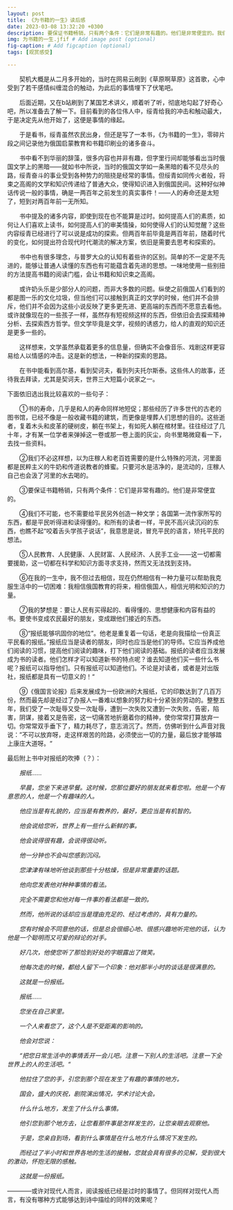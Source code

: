 ```yaml
---
layout: post
title: 《为书籍的一生》读后感
date: 2023-03-08 13:32:20 +0300
description: 要保证书籍畅销，只有两个条件：它们是非常有趣的。他们是非常便宜的。我们不必这样想，以为庄稼人和老百姓需要的是什么特殊的河流，河里面都是民粹主义的牛奶和传道说教者的蜂蜜。只要河水是洁净的，是流动的，庄稼人自己也会汲了河里的水去喝的。 # Add post description (optional)
img: 为书籍的一生.jfif # Add image post (optional)
fig-caption: # Add figcaption (optional)
tags: [观赏感受]

---
```


&emsp;&emsp;契机大概是从二月多开始的，当时在网易云刷到《草原啊草原》这首歌，心中受到了若干感情纠缠混合的触动，为此后的事情埋下了伏笔吧。

&emsp;&emsp;后面近期，又在b站刷到了某国艺术讲义，顺着听了听，彻底地勾起了好奇心吧，所以准备去了解一下。目前看到的各位伟人中，绥青给我的冲击和触动最大，于是决定先从他开始了，这便是事情的缘起。

&emsp;&emsp;于是看书，绥青虽然农民出身，但还是写了一本书，《为书籍的一生》，零碎片段之间记录他为俄国启蒙教育和书籍印刷业的诸多奋斗。

&emsp;&emsp;书中看不到华丽的辞藻，很多内容也并非有趣，但字里行间却能够看出当时俄国文学上的黑暗——就如书中所说，当时的俄国文学如一条黑暗的看不见尽头的路，绥青奋斗的事业受到各种势力的阻挠是经常的事情。但绥青如同传火者般，将束之高阁的文学和知识传递给了普通大众，使得知识进入到俄国民间。这种好似神话传说一般的事情，确是一两百年之前发生的真实事件！——人的寿命还是太短了，短到对两百年前一无所知。

&emsp;&emsp;书中提及的诸多内容，即使到现在也不能算是过时。如何提高人们的素质，如何让人们喜欢上读书，如何提高人们的审美情操，如何使得人们的认知觉醒？这些内容绥青已经进行了可以说是成功的探索。但两百年前毕竟是两百年前，随着时代的变化，如何提出符合现代时代潮流的解决方案，依旧是需要去思考和探索的。

&emsp;&emsp;书中也有很多理念，与普罗大众的认知有着些许的区别。简单的不一定是不先进的，能够让普通人读懂的东西也有可能蕴含着先进的思想。一味地使用一些别扭的方法提高书籍的阅读门槛，会让书籍和知识束之高阁。

&emsp;&emsp;或许奶头乐是少部分人的问题，而非大多数的问题。纵使之前俄国人们看到的都是图一乐的文化垃圾，但当他们可以接触到真正的文学的时候，他们并不会排斥，他们并不会因为这些小说反映了更多更先进、更高端的东西而不愿意去看他。或许就像现在的一些孩子一样，虽然存有短视频这样的东西，但依旧会去探索精神分析、去探索西方哲学。但文学毕竟是文学，视频的诱惑力，给人的直观的知识还是更多一些的。

&emsp;&emsp;这样想来，文学虽然承载着更多的信息量，但确实不会像音乐、戏剧这样更容易给人以情感的冲击。这是新的想法，一种新的探索的思路。

&emsp;&emsp;在书中能看到高尔基，看到契诃夫，看到列夫托尔斯泰。这些伟人的故事，还待我去拜读，尤其是契诃夫，世界三大短篇小说家之一。

下面依旧选出我比较喜欢的一些句子：

&emsp;&emsp;①书的寿命，几乎是和人的寿命同样地短促；那些经历了许多世代的古老的图书馆，已经不像是一般收藏书籍的建筑，而更像是埋葬人们思想的目的。这些逝者，复着木头和皮革的硬树皮，躺在书架上，有如死人躺在棺材里。往往经过了几十年，才有某一位学者来弹掉这一卷或那一卷上面的灰尘，向书里略微窥看一下，去找一些资料。

&emsp;&emsp;②我们不必这样想，以为庄稼人和老百姓需要的是什么特殊的河流，河里面都是民粹主义的牛奶和传道说教者的蜂蜜。只要河水是洁净的，是流动的，庄稼人自己也会汲了河里的水去喝的。

&emsp;&emsp;③要保证书籍畅销，只有两个条件：它们是非常有趣的。他们是非常便宜的。

&emsp;&emsp;④我们不可能，也不需要给平民另外创造一种文学；各国第一流作家所写的东西，都是平民听得进和读得懂的。和所有的读者一样，平民不高兴读沉闷的东西，也瞧不起“咬着舌头学孩子说话”，我意思是说，冒充平民的语言，矫托平民的想法。

&emsp;&emsp;⑤人民教育、人民健康、人民财富、人民经济、人民手工业——这一切都需要援助，这一切都在科学和知识方面寻求支持，然而又无法找到支持。

&emsp;&emsp;⑥在我的一生中，我不但过去相信，现在仍然相信有一种力量可以帮助我克服生活中的一切困难：我相信俄国教育的将来，相信俄国人，相信光明和知识的力量。

&emsp;&emsp;⑦我的梦想是：要让人民有买得起的、看得懂的、思想健康和内容有益的书。要使书变成农民最好的朋友，变成跟他们接近的东西。

&emsp;&emsp;⑧“报纸能够巩固你的地位”。他老是重复着一句话，老是向我描绘一份真正平民看的报纸。”报纸应当是读者的朋友，同时也应当是他们的导师。它应当养成他们阅读的习惯，提高他们阅读的趣味，打下他们阅读的基础。报纸的读者应当发展成为书的读者。他们怎样才可以知道新书的特点呢？谁去知道他们买一些什么书呢？报纸可以指导他们。只有报纸可以知道他们。不论是对读者，或者是对出版社，报纸都是具有一切意义的！“

&emsp;&emsp;⑨《俄国言论报》后来发展成为一份欧洲的大报纸，它的印数达到了几百万份，然而最先却是经过了办报人一番难以想象的努力和十分紧张的劳动的。整整五年，我们受了一次耻辱又受一次耻辱，遭到一次失败又遭到一次失败，告密，陷害，阴谋，接着又是告密，这一切痛苦地折磨着你的精神，使你常常打算放弃一切。你常常双手垂下了，精力耗尽了，意志消沉了。然而，仿佛听到什么声音对我说：”不可以放弃呀，走这样艰苦的险路，必须使出一切的力量，最后放才能够踏上康庄大道呀。“

最后附上书中对报纸的吹捧（？）：

&emsp;&emsp;*报纸……*

&emsp;&emsp;*早晨，您坐下来进早餐。这时候，您那位要好的朋友就来看您啦。他是一个有意思的人，他是一个有趣味的人。*

&emsp;&emsp;*他应当是有礼貌的，应当是有教养的，最好，更应当是有机智的。*

&emsp;&emsp;*他会说给您听，世界上有一些什么新鲜的事。*

&emsp;&emsp;*他会说得很有趣，会说得很动听。*

&emsp;&emsp;*他一分钟也不会叫您感到沉闷。*

&emsp;&emsp;*您津津有味地听他谈到那些十分枯燥，但是非常重要的话题。*

&emsp;&emsp;*他向您发表他对种种事情的看法。*

&emsp;&emsp;*完全不需要您和他对每一件事的看法都是一致的。*

&emsp;&emsp;*然而，他所说的话却应当是理由充足的、经过考虑的，具有力量的。*

&emsp;&emsp;*您有时候会不同意他的话，但是总会很细心地、很感兴趣地听完他的话，认为他是一个聪明而又可爱的辩论的对手。*

&emsp;&emsp;*好几次，他使您听了那恰到好处的字眼露出了微笑。*

&emsp;&emsp;*他每次走的时候，都给人留下一个印象：他对那半小时的谈话是很满意的。*

&emsp;&emsp;*这就是一份报纸。*

&emsp;&emsp;*报纸……*

&emsp;&emsp;*您坐在自己家里。*

&emsp;&emsp;*一个人来看您了，这个人是不受距离的影响的。*

&emsp;&emsp;*他会对您说：*

&emsp;&emsp;*“把您日常生活中的事情丢开一会儿吧。注意一下别人的生活吧。注意一下全世界上的人的生活吧。“*

&emsp;&emsp;*他拉住了您的手，引您到那个现在发生了有趣的事情的地方。*

&emsp;&emsp;*国会，盛大的庆祝，剧院演出情况，学术讨论大会。*

&emsp;&emsp;*什么什么地方，发生了什么什么事情。*

&emsp;&emsp;*他引您到那个地方去，让您看那件事是怎样发生的，让您亲眼去观察他。*

&emsp;&emsp;*于是，您亲自到场，看到什么事情是在什么地方什么情况下发生的。*

&emsp;&emsp;*而经过了半小时和世界各地的生活的接触，您就会具有很多的见解，受到很大的激动，怀抱无限的感触。*

&emsp;&emsp;*这就是一份报纸。*

————或许对现代人而言，阅读报纸已经是过时的事情了。但同样对现代人而言，有没有哪种方式能够达到诗中描绘的同样的效果呢？